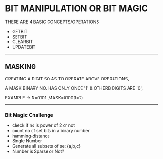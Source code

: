 <H1>BIT MANIPULATION OR BIT MAGIC</H1>
<P>THERE ARE 4 BASIC CONCEPTS/OPERATIONS</P>
<UL>
<LI>GETBIT</LI>
<LI>SETBIT</LI>
<LI>CLEARBIT</LI>
<LI>UPDATEBIT</LI>
</UL>
<hr>
<h2>MASKING</h2>
<p>CREATING A DIGIT SO AS TO OPERATE ABOVE OPERATIONS,</p>
 <p> A MASK BINARY NO. HAS ONLY ONCE '1' & OTHERB DIGITS ARE '0',</p>
<p>  EXAMPLE -> N=0101 ,MASK=0100(I=2)</p>
<hr>
<h3>Bit Magic Challenge</h3>
<UL>
<LI>check if no is power of 2 or not</LI>
 <LI>count no of set bits in a binary number</LI>
 <LI>hamming-distance</LI>
 <LI>Single Number</LI>
 <LI>Generate all subsets of set {a,b,c}</LI>
 <LI>Number is Sparse or Not?</Li>
</UL>
